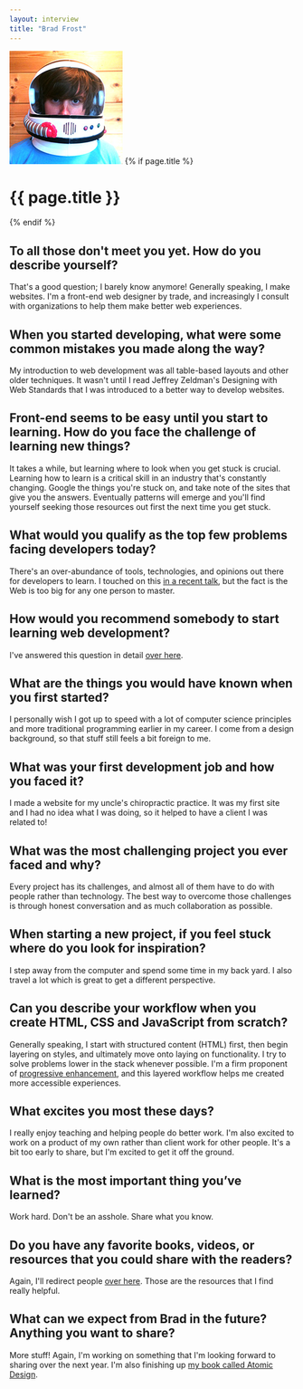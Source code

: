 ```yaml
---
layout: interview
title: "Brad Frost"
---
```

<img class="home-section__portrait" src="/images/portrait-brad-frost.jpg" alt="Photo Brad Frost"  />
{% if page.title %} 
  <h1 class="interviews__h1">{{ page.title }}</h1> 
{% endif %}

## To all those don't meet you yet. How do you describe yourself?

That's a good question; I barely know anymore! Generally speaking, I make websites. I'm a front-end web designer by trade, and increasingly I consult with organizations to help them make better web experiences.

## When you started developing, what were some common mistakes you made along the way?

My introduction to web development was all table-based layouts and other older techniques. It wasn't until I read Jeffrey Zeldman's Designing with Web Standards that I was introduced to a better way to develop websites.
 
## Front-end seems to be easy until you start to learning. How do you face the challenge of learning new things?

It takes a while, but learning where to look when you get stuck is crucial. Learning how to learn is a critical skill in an industry that's constantly changing. Google the things you're stuck on, and take note of the sites that give you the answers. Eventually patterns will emerge and you'll find yourself seeking those resources out first the next time you get stuck.

## What would you qualify as the top few problems facing developers today?

There's an over-abundance of tools, technologies, and opinions out there for developers to learn. I touched on this [in a recent talk](http://bradfrost.com/blog/post/i-have-no-idea-what-the-hell-i-am-doing/), but the fact is the Web is too big for any one person to master. 

## How would you recommend somebody to start learning web development?

I've answered this question in detail [over here](http://bradfrost.com/faq/#industry).

## What are the things you would have known when you first started?

I personally wish I got up to speed with a lot of computer science principles and more traditional programming earlier in my career. I come from a design background, so that stuff still feels a bit foreign to me.

## What was your first development job and how you faced it?

I made a website for my uncle's chiropractic practice. It was my first site and I had no idea what I was doing, so it helped to have a client I was related to!

## What was the most challenging project you ever faced and why?

Every project has its challenges, and almost all of them have to do with people rather than technology. The best way to overcome those challenges is through honest conversation and as much collaboration as possible. 

## When starting a new project, if you feel stuck where do you look for inspiration?

I step away from the computer and spend some time in my back yard. I also travel a lot which is great to get a different perspective. 

## Can you describe your workflow when you create HTML, CSS and JavaScript from scratch?

Generally speaking, I start with structured content (HTML) first, then begin layering on styles, and ultimately move onto laying on functionality. I try to solve problems lower in the stack whenever possible. I'm a firm proponent of [progressive enhancement](https://en.wikipedia.org/wiki/Progressive_enhancement), and this layered workflow helps me created more accessible experiences.

## What excites you most these days?

I really enjoy teaching and helping people do better work.  I'm also excited to work on a product of my own rather than client work for other people. It's a bit too early to share, but I'm excited to get it off the ground.
 
## What is the most important thing you’ve learned?

Work hard. Don't be an asshole. Share what you know. 
 
## Do you have any favorite books, videos, or resources that you could share with the readers?

Again, I'll redirect people [over here](http://bradfrost.com/faq/#industry). Those are the resources that I find really helpful.

## What can we expect from Brad in the future? Anything you want to share?

More stuff! Again, I'm working on something that I'm looking forward to sharing over the next year. I'm also finishing up [my book called Atomic Design](http://atomicdesign.bradfrost.com/).
